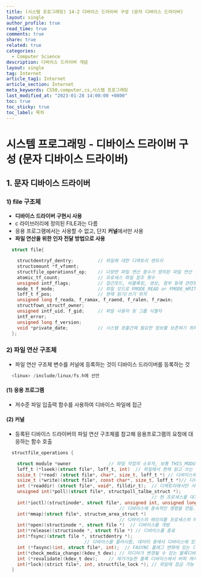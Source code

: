 ```yaml
---
title: (시스템 프로그래밍) 14-2 디바이스 드라이버 구성 (문자 디바이스 드라이버)
layout: single
author_profile: true
read_time: true
comments: true
share: true
related: true
categories:
  - Computer Science
description: 디바이스 드라이버 개념
layout: single
tag: Internet
article_tag1: Internet
article_section: Internet
meta_keywords: CS50,computer,cs,시스템 프로그래밍
last_modified_at: "2023-01-28 14:00:00 +0800"
toc: true
toc_sticky: true
toc_label: 목차
---
```


# 시스템 프로그래밍 - 디바이스 드라이버 구성 (문자 디바이스 드라이버)

## 1. 문자 디바이스 드라이버

### 1) file 구조체

- **디바이스 드라이버 구현시 사용**
- c 라이브러리에 정의된 FILE과는 다름
- 응용 프로그램에서는 사용할 수 없고, 단지 **커널**에서만 사용
- **파일 연산을 위한 인자 전달 방법으로 사용**

```c
  struct file{

    structdentryf_dentry;         // 파일에 대한 디렉토리 엔트리
    structsmount *f_vfsmnt;
    structfile_operationsf_op;    // 다양한 파일 연산 함수가 정의된 파일 연산 구조체를 지시
    atomic_tf_count;              // 프로세스 파일 참조 횟수
    unsigned intf_flags;          // 접근모드, 비블록킹, 생성, 첨부 등에 관련된 플래그
    mode_t f_mode;                // 파일 모드로 FMODE_READ or FMODE_WRITR 구분
    loff_t f_pos;                 // 현재 읽기/쓰기 위치
    unsigned long f_reada, f_ramax, f_raend, f_ralen, f_rawin;
    structfown_structf_owner;
    unsigned intf_uid, f_gid;     // 파일 사용자 및 그룹 식별자
    intf_error;
    unsigned long f_version;
    void *private_date;           // 시스템 호출간에 필요한 정보를 보존하기 위해 사용
  };
```

### 2) 파일 연산 구조체

- 파일 연산 구조체 변수를 커널에 등록하는 것이 디바이스 드라이버를 등록하는 것

```c
  <linux> /include/linux/fs.h에 선언
```

#### (1) 응용 프로그램

- 저수준 파일 입출력 함수를 사용하여 디바이스 파일에 접근

#### (2) 커널

- 등록된 디바이스 드라이버의 파일 연산 구조체를 참고해 응용프로그램의 요청에 대응하는 함수 호출

```c
  structfile_operations {

    struct module *owner              // 파일 작업의 소유자, 보통 THIS_MODULE로 지정
    loff_t (*lseek)(struct file*, loff_t, int)  // 파일에서 현재 읽고 쓰는 위치 이동
    ssize_t (*read) (struct file*, char*, size_t, loff_t *) // 디바이스에서 파일 읽음
    ssize_t (*write)(struct file*, const char*, size_t, loff_t *)// 디바이스에 데이터 씀
    int (*readdir) (struct file*, void*, filldir_t);  // 디렉토리에서만 사용 함수
    unsigned int(*poll)(struct file*, structpoll_talbe_struct *);
                                                      // 현 프로세스를 대기 큐에 넣음
    int(*ioctl)(structinode*, struct file*, unsigned int, unsigned long);
                                          // 디바이스에 종속적인 명령을 만듬. 사용자가 임의로 함수 만듦
    int(*mmap)(struct file*, structvm_area_struct *)
                                          // 디바이스의 메모리를 프로세스의 메모리로 매핑
    int(*open)(structinode *, struct file *)  // 디바이스를 개방
    int(*release)(structinode *, struct file *) // 디바이스를 종료
    int(*fsync)(struct file *, structdentry *);
                             // 디바이스를 플러시함, 데이터 중에서 디바이스에 있는 것은 모두 디바이스에 씀
    int (*fasync)(int, struct file*, int);  // FASYNC 플래그 변화에 있는 디바이스 확인용
    int(*check_media_change)(kdev_t dev); // 미디어가 변경될 수 있는 블록디바이스 사용
    int (*revalidate)(kdev_t dev);    // 제거가능한 블록 디바이스에서 버퍼 캐시 관리용
    int(*lock)(strict file*, int, structfile_lock *); // 파일에 잠금 가능
  }
```
